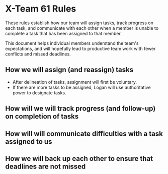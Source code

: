 # X-Team 61 Rules

These rules establish how our team will assign tasks,
track progress on each task, and communicate with each other 
when a member is unable to complete a task that has been assigned to that member.

This document helps individual members understand the team's expectations,
and will hopefully lead to productive team work with fewer conflicts
and missed deadlines.

## How we will assign (and reassign) tasks

* After delineation of tasks, assignment will first be voluntary.
* If there are more tasks to be assigned, Logan will use authoritative power to designate tasks.

## How will we will track progress (and follow-up) on completion of tasks



## How will will communicate difficulties with a task assigned to us



## How we will back up each other to ensure that deadlines are not missed





